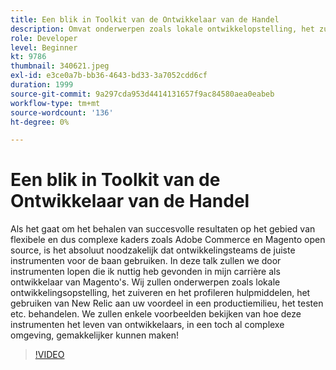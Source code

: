 ```yaml
---
title: Een blik in Toolkit van de Ontwikkelaar van de Handel
description: Omvat onderwerpen zoals lokale ontwikkelopstelling, het zuiveren en het profileren hulpmiddelen, het leveraging New Relic aan uw voordeel in een productiemilieu, en het testen.
role: Developer
level: Beginner
kt: 9786
thumbnail: 340621.jpeg
exl-id: e3ce0a7b-bb36-4643-bd33-3a7052cdd6cf
duration: 1999
source-git-commit: 9a297cda953d4414131657f9ac84580aea0eabeb
workflow-type: tm+mt
source-wordcount: '136'
ht-degree: 0%

---
```


# Een blik in Toolkit van de Ontwikkelaar van de Handel

Als het gaat om het behalen van succesvolle resultaten op het gebied van flexibele en dus complexe kaders zoals Adobe Commerce en Magento open source, is het absoluut noodzakelijk dat ontwikkelingsteams de juiste instrumenten voor de baan gebruiken. In deze talk zullen we door instrumenten lopen die ik nuttig heb gevonden in mijn carrière als ontwikkelaar van Magento&#39;s. Wij zullen onderwerpen zoals lokale ontwikkelingsopstelling, het zuiveren en het profileren hulpmiddelen, het gebruiken van New Relic aan uw voordeel in een productiemilieu, het testen etc. behandelen. We zullen enkele voorbeelden bekijken van hoe deze instrumenten het leven van ontwikkelaars, in een toch al complexe omgeving, gemakkelijker kunnen maken!

>[!VIDEO](https://video.tv.adobe.com/v/340621/?quality=12&learn=on)
